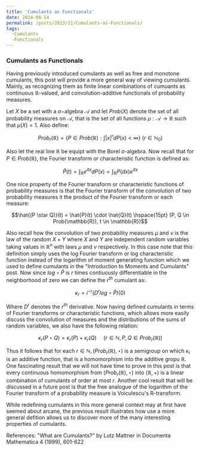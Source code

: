 ```yaml
---
title: 'Cumulants as Functionals'
date: 2014-08-14
permalink: /posts/2023/11/Cumulants-as-Functionals/
tags:
  -Cumulants
  -Functionals
---
```



### Cumulants as Functionals

Having previously introduced cumulants as well as free and monotone cumulants, this post will provide a more general way of viewing cumulants. Mainly, as recognizing them as finite linear combinations of cumuants as continuous $\mathbb{R}$-valued, and convolution-additive functionals of probability measures. 

Let $X$ be a set with a $\sigma-$algebra $\mathcal{A}$ and let $Prob(X)$ denote the set of all probability measures on $\mathcal{A}$, that is the set of all functions $\mu : \mathcal{A} \rightarrow \mathbb{R}$ such that $\mu(X) = 1$. Also define:

$$Prob_r(\mathbb{R}) = \{ P \in Prob(\mathbb{R}) : \int |x|^r dP(x) < \infty \} \text{   } (r \in \mathbb{N}_0)$$


Also let the real line $\mathbb{R}$ be equipt with the Borel $\sigma$-algebra.  Now recall that for $P \in Prob(\mathbb{R})$, the Fourier transform or characteristic function is defined as: 

$$\hat{P}(t) = \int_\mathbb{R} e^{itx} dP(x) = \int_\mathbb{R} P(dx)e^{itx}$$

One nice property of the Fourier transform or characteristic functions of probability measures is that the Fourier transform of the convolution of two probability measures it the product of the Fourier transform or each measure:

$$\hat{(P \star Q)}(t) = \hat{P}(t) \cdot \hat{Q}(t) \hspace{15pt} (P, Q \in Prob(\mathbb{R}), t \in \mathbb{R})$$

Also recall how the convolution of two probability measures $\mu$ and $\nu$ is the law of the random $X + Y$ where $X$ and $Y$ are independent random variables taking values in $\mathbb{R}^n$ with laws $\mu$ and $\nu$ respectively. In this case note that this definition simply uses the log Fourier transform or log characteristic function instead of the logarithm of moment generating function which we used to define cumulants in the "Introduction to Moments and Cumulants" post. Now since $log \circ \hat{P}$ is $r$ times contiuously differentiable in the neighborhood of zero we can define the $r^{th}$ cumulant as:

$$\kappa_r = i^{-r}(D^r log \circ \hat{P})(0)$$ 

Where $D^r$ denotes the $r^{th}$ derivative. Now having defined cumulants in terms of Fourier transforms or characteristic functions, which allows more easily discuss the convolution of measures and the distributions of the sums of random variables, we also have the following relation: 

$$\kappa_r(P \star Q) = \kappa_r(P) + \kappa_r(Q) \hspace{15pt} (r \in \mathbb{N}, P, Q \in Prob_r(\mathbb{R}))$$

Thus it follows that for each $r \in \mathbb{N}, (Prob_r(\mathbb{R}), \star)$ is a semigroup on which $\kappa_r$ is an additive function, that is a homomorphism into the additive gropu $\mathbb{R}$. One fascinating result that we will not have time to prove in this post is that every continuous homomorphism from $(Prob_r(\mathbb{R}), \star)$ into $(\mathbb{R}, +)$ is a linear combination of cumulants of order at most $r$. Another cool result that will be discussed in a future post is that the free analogue of the logarithm of the Fourier transform of a probability measure is Voiculescu's R-transform. 


While redefining cumulants in this more general context may at first have seemed about arcane, the previous result illustrates how use a more general defition allows us to discover more of the many interesting properties of cumulants. 


References: "What are Cumulants?" by Lutz Mattner in Documenta Mathematica 4 (1999), 601-622























